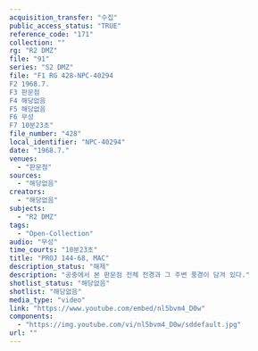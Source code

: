 ```yaml
---
acquisition_transfer: "수집"
public_access_status: "TRUE"
reference_code: "171"
collection: ""
rg: "R2 DMZ"
file: "91"
series: "S2 DMZ"
file: "F1 RG 428-NPC-40294
F2 1968.7.
F3 판문점 
F4 해당없음 
F5 해당없음 
F6 무성 
F7 10분23초"
file_number: "428"
local_identifier: "NPC-40294"
date: "1968.7."
venues: 
  - "판문점"
sources: 
  - "해당없음"
creators: 
  - "해당없음"
subjects: 
  - "R2 DMZ"
tags: 
  - "Open-Collection"
audio: "무성"
time_courts: "10분23초"
title: "PROJ 144-68, MAC"
description_status: "해제"
description: "공중에서 본 판문점 전체 전경과 그 주변 풍경이 담겨 있다."
shotlist_status: "해당없음"
shotlist: "해당없음"
media_type: "video"
link: "https://www.youtube.com/embed/nl5bvm4_D0w"
components: 
  - "https://img.youtube.com/vi/nl5bvm4_D0w/sddefault.jpg"
url: ""
---
```


